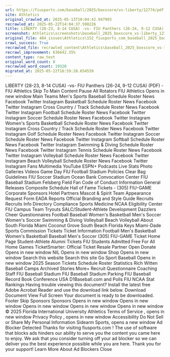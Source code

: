 ```yaml
---
url: https://fiusports.com/baseball/2025/boxscore/vs-liberty/12774/pdf
site: Athletics
original_crawled_at: 2025-05-13T10:04:42.947993
recrawled_at: 2025-05-22T14:04:37.598226
title: LIBERTY (28-23, 8-14 CUSA) -vs- FIU Panthers (26-24, 9-12 CUSA) (PDF) - FIU Athletics
screenshot: Athletics\screenshots\baseball_2025_boxscore_vs-liberty_12774_pdf_20250522140437.png
original_file: 404_issues\Athletics\152_fiusports_com_baseball_2025_boxscore_vs-liberty_12774_pdf.md
crawl_success: True
recrawled_file: recrawled_content\Athletics\baseball_2025_boxscore_vs-liberty_12774_pdf_20250522140437.md
recrawl_improvement: 636642.35%
content_type: raw_text
original_word_count: 8
recrawled_word_count: 19320
migrated_at: 2025-05-22T16:59:28.654559
---
```


LIBERTY (28-23, 8-14 CUSA) -vs- FIU Panthers (26-24, 9-12 CUSA) (PDF) - FIU Athletics
Skip To Main Content
Pause All Rotators
FIU Athletics
Opens in new window
Main
Teams
Men's Sports
Baseball
Schedule
Roster
News
Facebook
Twitter
Instagram
Basketball
Schedule
Roster
News
Facebook
Twitter
Instagram
Cross Country / Track
Schedule
Roster
News
Facebook
Twitter
Instagram
Football
Schedule
Roster
News
Facebook
Twitter
Instagram
Soccer
Schedule
Roster
News
Facebook
Twitter
Instagram
Women's Sports
Basketball
Schedule
Roster
News
Facebook
Twitter
Instagram
Cross Country / Track
Schedule
Roster
News
Facebook
Twitter
Instagram
Golf
Schedule
Roster
News
Facebook
Twitter
Instagram
Soccer
Schedule
Roster
News
Facebook
Twitter
Instagram
Softball
Schedule
Roster
News
Facebook
Twitter
Instagram
Swimming & Diving
Schedule
Roster
News
Facebook
Twitter
Instagram
Tennis
Schedule
Roster
News
Facebook
Twitter
Instagram
Volleyball
Schedule
Roster
News
Facebook
Twitter
Instagram
Beach Volleyball
Schedule
Roster
News
Facebook
Twitter
Instagram
Fans
Multimedia
YouTube
ESPN+
Podcasts
Live Stats
Photo Galleries
Videos
Game Day
FIU Football Stadium Policies
Clear Bag Guidelines
FIU Soccer Stadium
Ocean Bank Convocation Center
FIU Baseball Stadium
Felsberg Field
Fan Code of Conduct
Information
General Releases
Composite Schedule
Hall of Fame
Tickets - (305) FIU-GAME
Corporate Sponsors
Hotel Partners
Mascot & Spirit Team Appearance Request Form
EADA Reports
Official Branding and Style Guide
Recruits
Recruits Info
Directory
Compliance
Sports Medicine
NCAA Eligibility Center
FIU Campus
Team Tryouts
SALC/Student-Athlete Development
Dazzlers
Cheer
Questionnaires
Football
Baseball
Women's Basketball
Men's Soccer
Women's Soccer
Swimming & Diving
Volleyball
Beach Volleyball
About South Florida
Miami
Coconut Grove
South Beach
Florida Keys
Miami-Dade Sports Commission
Tickets
Ticket Information
Football
Men's Basketball
Women's Basketball
Baseball
Men's Soccer
(305) FIU-GAME
Ticket Home Page
Student-Athlete Alumni Tickets
FIU Students Admitted Free For All Home Games
TicketSmarter: Official Ticket Resale Partner
Open
Donate
Opens in new window
NIL
Opens in new window
Shop
Opens in new window
Search this website
Search this site
Go
Sport
Baseball
Opens in new window
2025 Season Tickets
Schedule
Roster
Statistics
Rich Witten Baseball Camps
Archived Stories
More+
Recruit Questionnaire
Coaching Staff
FIU Baseball Stadium
FIU Baseball Stadium Parking
FIU Baseball Record Book
Conference USA
D1Baseball.com and Polls
FIU NCAA Stat Rankings
Having trouble viewing this document?
Install the latest free Adobe Acrobat Reader
and use the download link below.
Download Document
View Full Screen
Your document is ready to be downloaded.
Footer
Skip Sponsors
Sponsors
Opens in new window
Opens in new window
Opens in new window
Opens in new window
Opens in new window
© 2025 Florida International University Athletics
Terms of Service
, opens in new window
Privacy Policy
, opens in new window
Accessibility
Do Not Sell or Share My Personal Information
Sidearm Sports, opens a new window
Ad Blocker Detected
Thanks for visiting
fiusports.com
!
The use of software that blocks ads hinders our ability to serve you the content you came here to enjoy.
We ask that you consider turning off your ad blocker so we can deliver you the best experience possible while you are here.
Thank you for your support!
Learn More About Ad Blockers
Close